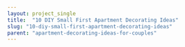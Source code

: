 ```yaml
---
layout: project_single
title:  "10 DIY Small First Apartment Decorating Ideas"
slug: "10-diy-small-first-apartment-decorating-ideas"
parent: "apartment-decorating-ideas-for-couples"
---
```

 
